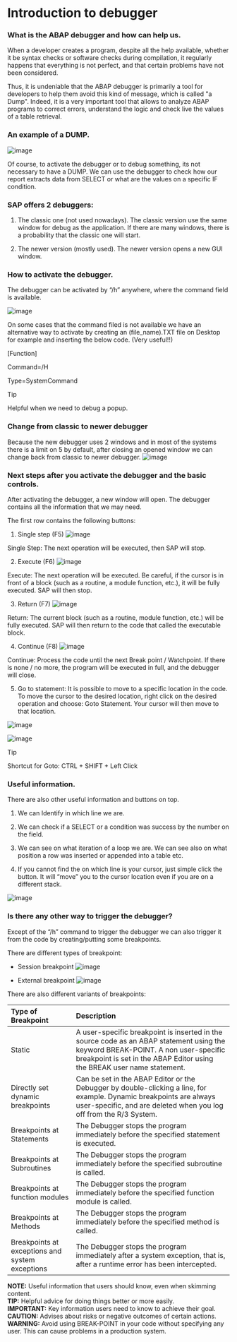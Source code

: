 # Introduction to debugger
### What is the ABAP debugger and how can help us.

When a developer creates a program, despite all the help available, whether it be syntax checks or software checks during compilation, it regularly happens that everything is not perfect, and that certain problems have not been considered.

Thus, it is undeniable that the ABAP debugger is primarily a tool for developers to help them avoid this kind of message, which is called "a Dump". Indeed, it is a very important tool that allows to analyze ABAP programs to correct errors, understand the logic and check live the values of a table retrieval.

### An example of a DUMP.

![image](https://github.com/user-attachments/assets/12f50fe5-f38d-4f16-8bf2-a597adbc103f)

Of course, to activate the debugger or to debug something, its not necessary to have a DUMP. We can use the debugger to check how our report extracts data from SELECT or what are the values on a specific IF condition.

### SAP offers 2 debuggers:

1. The classic one (not used nowadays). The classic version use the same window for debug as the application. If there are many windows, there is a probability that the classic one will start.

2. The newer version (mostly used). The newer version opens a new GUI window.

### How to activate the debugger.

The debugger can be activated by “/h” anywhere, where the command field is available.

![image](https://github.com/user-attachments/assets/b110a950-330e-482d-bc8b-cfbb8050a167)

On some cases that the command filed is not available we have an alternative way to activate by creating an (file_name).TXT file on Desktop for example and inserting the below code. (Very useful!!)

[Function]

Command=/H

Type=SystemCommand

> [!TIP]
> Helpful when we need to debug a popup.

### Change from classic to newer debugger

Because the new debugger uses 2 windows and in most of the systems there is a limit on 5 by default, after closing an opened window we can change back from classic to newer debugger.
![image](https://github.com/user-attachments/assets/de0e084e-8601-4e6e-a8aa-5781fd5175ea)

### Next steps after you activate the debugger and the basic controls.
After activating the debugger, a new window will open. The debugger contains all the information that we may need.

The first row contains the following buttons:

1. Single step (F5)
![image](https://github.com/user-attachments/assets/381570e5-2acf-4efe-9509-ac3c2e5621bc)

Single Step: The next operation will be executed, then SAP will stop.

2. Execute (F6)
![image](https://github.com/user-attachments/assets/4280113d-329c-406b-afea-9d8365112855)

Execute: The next operation will be executed. Be careful, if the cursor is in front of a block (such as a routine, a module function, etc.), it will be fully executed. SAP will then stop.

3. Return (F7)
![image](https://github.com/user-attachments/assets/211e5287-ef8b-4b6f-bf75-75677ac11f3f)

Return: The current block (such as a routine, module function, etc.) will be fully executed. SAP will then return to the code that called the executable block.

4. Continue (F8)
![image](https://github.com/user-attachments/assets/de514428-5435-4220-8187-8913e9ed7789)

Continue: Process the code until the next Break point / Watchpoint. If there is none / no more, the program will be executed in full, and the debugger will close.

5. Go to statement: It is possible to move to a specific location in the code. To move the cursor to the desired location, right click on the desired operation and choose: Goto Statement. Your cursor will then move to that location.

![image](https://github.com/user-attachments/assets/917e34ad-dbb5-4f33-9228-04abcb41c8bf)

![image](https://github.com/user-attachments/assets/86fda690-b18f-4f68-b7cc-5d05305e4a31)

> [!TIP]
> Shortcut for Goto: CTRL + SHIFT + Left Click

### Useful information.

There are also other useful information and buttons on top.

1. We can Identify in which line we are.

2. We can check if a SELECT or a condition was success by the number on the field.

3. We can see on what iteration of a loop we are. We can see also on what position a row was inserted or appended into a table etc.

4. If you cannot find the on which line is your cursor, just simple click the button. It will “move” you to the cursor location even if you are on a different stack.

![image](https://github.com/user-attachments/assets/24523c22-eca5-420c-ab52-16e437611450)

### Is there any other way to trigger the debugger?

Except of the “/h” command to trigger the debugger we can also trigger it from the code by creating/putting some breakpoints.

There are different types of breakpoint:

- Session breakpoint
![image](https://github.com/user-attachments/assets/e952782f-dba3-4d9a-902b-b8689a3f85d2)

- External breakpoint
![image](https://github.com/user-attachments/assets/6a931cfa-a376-4428-8cfc-20c190196c92)

There are also different variants of breakpoints:

| Type of Breakpoint | Description |
| :---         |     :---      |
| Static | A user-specific breakpoint is inserted in the source code as an ABAP statement using the keyword BREAK-POINT. A non user-specific breakpoint is set in the ABAP Editor using the BREAK user name statement. |
| Directly set dynamic breakpoints | Can be set in the ABAP Editor or the   Debugger by double-clicking a line, for example. Dynamic breakpoints are   always user-specific, and are deleted when you log off from the   R/3 System. |
| Breakpoints at Statements | The Debugger stops the program   immediately before the specified statement is executed. |
| Breakpoints at Subroutines | The Debugger stops the program   immediately before the specified subroutine is called. |
| Breakpoints at function modules | The Debugger stops the program   immediately before the specified function module is called. |
| Breakpoints at Methods     | The Debugger stops the program   immediately before the specified method is called. |
| Breakpoints at exceptions and system   exceptions     | The Debugger stops the program   immediately after a system exception, that is, after a runtime error has been intercepted. |

<div class="note">
    <strong>NOTE:</strong> Useful information that users should know, even when skimming content.
</div>

<div class="tip">
    <strong>TIP:</strong> Helpful advice for doing things better or more easily.
</div>

<div class="important">
    <strong>IMPORTANT:</strong> Key information users need to know to achieve their goal.
</div>

<div class="caution">
    <strong>CAUTION:</strong> Advises about risks or negative outcomes of certain actions.
</div>

<div class="warning">
    <strong>WARNING:</strong> Avoid using BREAK-POINT in your code without specifying any user. This can cause problems in a production system.
</div>
